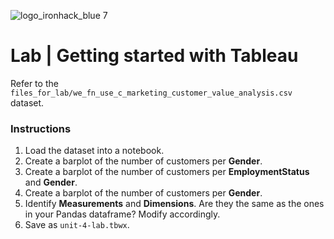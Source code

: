 ![logo_ironhack_blue 7](https://user-images.githubusercontent.com/23629340/40541063-a07a0a8a-601a-11e8-91b5-2f13e4e6b441.png)

# Lab | Getting started with Tableau

Refer to the `files_for_lab/we_fn_use_c_marketing_customer_value_analysis.csv` dataset.

### Instructions

1. Load the dataset into a notebook.
2. Create a barplot of the number of customers per **Gender**.
3. Create a barplot of the number of customers per **EmploymentStatus** and **Gender**.
4. Create a barplot of the number of customers per **Gender**.
5. Identify **Measurements** and **Dimensions**. Are they the same as the ones in your Pandas dataframe? Modify accordingly.
6. Save as `unit-4-lab.tbwx`.
